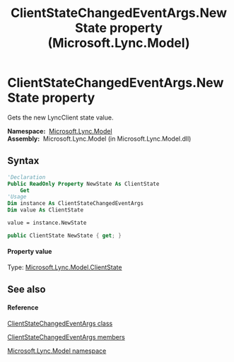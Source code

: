 ﻿---
title: ClientStateChangedEventArgs.NewState property  (Microsoft.Lync.Model)
TOCTitle: 'NewState property '
ms:assetid: P:Microsoft.Lync.Model.ClientStateChangedEventArgs.NewState_DI_3_UC_OCS14MrefLyncWPF
ms:mtpsurl: https://msdn.microsoft.com/en-us/library/microsoft.lync.model.clientstatechangedeventargs.newstate_di_3_uc_ocs14mreflyncwpf(v=office.15)
ms:contentKeyID: 48601865
ms.date: 07/28/2014
mtps_version: v=office.15
f1_keywords:
- Microsoft.Lync.Model.ClientStateChangedEventArgs.NewState
dev_langs:
- CSharp
- JScript
- VB
- other
---

# ClientStateChangedEventArgs.NewState property

Gets the new LyncClient state value.

**Namespace:**  [Microsoft.Lync.Model](microsoft-lync-model-namespace_2.md)  
**Assembly:**  Microsoft.Lync.Model (in Microsoft.Lync.Model.dll)

## Syntax

``` vb
'Declaration
Public ReadOnly Property NewState As ClientState
    Get
'Usage
Dim instance As ClientStateChangedEventArgs
Dim value As ClientState

value = instance.NewState
```

``` csharp
public ClientState NewState { get; }
```

#### Property value

Type: [Microsoft.Lync.Model.ClientState](clientstate-enumeration-microsoft-lync-model_2.md)  

## See also

#### Reference

[ClientStateChangedEventArgs class](clientstatechangedeventargs-class-microsoft-lync-model_2.md)

[ClientStateChangedEventArgs members](clientstatechangedeventargs-members-microsoft-lync-model_2.md)

[Microsoft.Lync.Model namespace](microsoft-lync-model-namespace_2.md)

